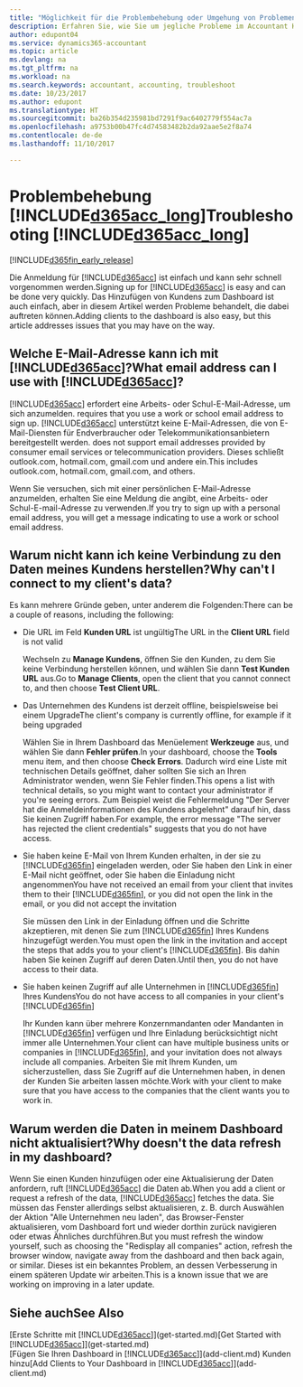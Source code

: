 ```yaml
---
title: "Möglichkeit für die Problembehebung oder Umgehung von Problemen | Microsoft Docs"
description: Erfahren Sie, wie Sie um jegliche Probleme im Accountant Hub for Dynamics 365 umgehen.
author: edupont04
ms.service: dynamics365-accountant
ms.topic: article
ms.devlang: na
ms.tgt_pltfrm: na
ms.workload: na
ms.search.keywords: accountant, accounting, troubleshoot
ms.date: 10/23/2017
ms.author: edupont
ms.translationtype: HT
ms.sourcegitcommit: ba26b354d235981bd7291f9ac6402779f554ac7a
ms.openlocfilehash: a9753b00b47fc4d74583482b2da92aae5e2f8a74
ms.contentlocale: de-de
ms.lasthandoff: 11/10/2017

---
```

# <a name="troubleshooting-included365acclongincludesd365acclongmdmd"></a><span data-ttu-id="b2812-103">Problembehebung [!INCLUDE[d365acc_long](includes/d365acc_long_md.md)]</span><span class="sxs-lookup"><span data-stu-id="b2812-103">Troubleshooting [!INCLUDE[d365acc_long](includes/d365acc_long_md.md)]</span></span>
[!INCLUDE[d365fin_early_release](includes/d365fin_early_release.md.md)]

<span data-ttu-id="b2812-104">Die Anmeldung für [!INCLUDE[d365acc](includes/d365acc_md.md)] ist einfach und kann sehr schnell vorgenommen werden.</span><span class="sxs-lookup"><span data-stu-id="b2812-104">Signing up for [!INCLUDE[d365acc](includes/d365acc_md.md)] is easy and can be done very quickly.</span></span> <span data-ttu-id="b2812-105">Das Hinzufügen von Kundens zum Dashboard ist auch einfach, aber in diesem Artikel werden Probleme behandelt, die dabei auftreten können.</span><span class="sxs-lookup"><span data-stu-id="b2812-105">Adding clients to the dashboard is also easy, but this article addresses issues that you may have on the way.</span></span>

## <a name="what-email-address-can-i-use-with-included365accincludesd365accmdmd"></a><span data-ttu-id="b2812-106">Welche E-Mail-Adresse kann ich mit [!INCLUDE[d365acc](includes/d365acc_md.md)]?</span><span class="sxs-lookup"><span data-stu-id="b2812-106">What email address can I use with [!INCLUDE[d365acc](includes/d365acc_md.md)]?</span></span>
[!INCLUDE[d365acc](includes/d365acc_md.md)]<span data-ttu-id="b2812-107"> erfordert eine Arbeits- oder Schul-E-Mail-Adresse, um sich anzumelden.</span><span class="sxs-lookup"><span data-stu-id="b2812-107"> requires that you use a work or school email address to sign up.</span></span> [!INCLUDE[d365acc](includes/d365acc_md.md)]<span data-ttu-id="b2812-108"> unterstützt keine E-Mail-Adressen, die von E-Mail-Diensten für Endverbraucher oder Telekommunikationsanbietern bereitgestellt werden.</span><span class="sxs-lookup"><span data-stu-id="b2812-108"> does not support email addresses provided by consumer email services or telecommunication providers.</span></span> <span data-ttu-id="b2812-109">Dieses schließt outlook.com, hotmail.com, gmail.com und andere ein.</span><span class="sxs-lookup"><span data-stu-id="b2812-109">This includes outlook.com, hotmail.com, gmail.com, and others.</span></span>  

<span data-ttu-id="b2812-110">Wenn Sie versuchen, sich mit einer persönlichen E-Mail-Adresse anzumelden, erhalten Sie eine Meldung die angibt, eine Arbeits- oder Schul-E-mail-Adresse zu verwenden.</span><span class="sxs-lookup"><span data-stu-id="b2812-110">If you try to sign up with a personal email address, you will get a message indicating to use a work or school email address.</span></span>  

## <a name="why-cant-i-connect-to-my-clients-data"></a><span data-ttu-id="b2812-111">Warum nicht kann ich keine Verbindung zu den Daten meines Kundens herstellen?</span><span class="sxs-lookup"><span data-stu-id="b2812-111">Why can't I connect to my client's data?</span></span>
<span data-ttu-id="b2812-112">Es kann mehrere Gründe geben, unter anderem die Folgenden:</span><span class="sxs-lookup"><span data-stu-id="b2812-112">There can be a couple of reasons, including the following:</span></span>

- <span data-ttu-id="b2812-113">Die URL im Feld **Kunden URL** ist ungültig</span><span class="sxs-lookup"><span data-stu-id="b2812-113">The URL in the **Client URL** field is not valid</span></span>  

  <span data-ttu-id="b2812-114">Wechseln zu **Manage Kundens**, öffnen Sie den Kunden, zu dem Sie keine Verbindung herstellen können, und wählen Sie dann **Test Kunden URL** aus.</span><span class="sxs-lookup"><span data-stu-id="b2812-114">Go to **Manage Clients**, open the client that you cannot connect to, and then choose **Test Client URL**.</span></span>  
- <span data-ttu-id="b2812-115">Das Unternehmen des Kundens ist derzeit offline, beispielsweise bei einem Upgrade</span><span class="sxs-lookup"><span data-stu-id="b2812-115">The client's company is currently offline, for example if it being upgraded</span></span>

  <span data-ttu-id="b2812-116">Wählen Sie in Ihrem Dashboard das Menüelement **Werkzeuge** aus, und wählen Sie dann **Fehler prüfen**.</span><span class="sxs-lookup"><span data-stu-id="b2812-116">In your dashboard, choose the **Tools** menu item, and then choose **Check Errors**.</span></span> <span data-ttu-id="b2812-117">Dadurch wird eine Liste mit technischen Details geöffnet, daher sollten Sie sich an Ihren Administrator wenden, wenn Sie Fehler finden.</span><span class="sxs-lookup"><span data-stu-id="b2812-117">This opens a list with technical details, so you might want to contact your administrator if you're seeing errors.</span></span> <span data-ttu-id="b2812-118">Zum Beispiel weist die Fehlermeldung "Der Server hat die Anmeldeinformationen des Kundens abgelehnt" darauf hin, dass Sie keinen Zugriff haben.</span><span class="sxs-lookup"><span data-stu-id="b2812-118">For example, the error message "The server has rejected the client credentials" suggests that you do not have access.</span></span>  
- <span data-ttu-id="b2812-119">Sie haben keine E-Mail von Ihrem Kunden erhalten, in der sie zu [!INCLUDE[d365fin](includes/d365fin_md.md)] eingeladen werden, oder Sie haben den Link in einer E-Mail nicht geöffnet, oder Sie haben die Einladung nicht angenommen</span><span class="sxs-lookup"><span data-stu-id="b2812-119">You have not received an email from your client that invites them to their [!INCLUDE[d365fin](includes/d365fin_md.md)], or you did not open the link in the email, or you did not accept the invitation</span></span>

  <span data-ttu-id="b2812-120">Sie müssen den Link in der Einladung öffnen und die Schritte akzeptieren, mit denen Sie zum [!INCLUDE[d365fin](includes/d365fin_md.md)] Ihres Kundens hinzugefügt werden.</span><span class="sxs-lookup"><span data-stu-id="b2812-120">You must open the link in the invitation and accept the steps that adds you to your client's [!INCLUDE[d365fin](includes/d365fin_md.md)].</span></span> <span data-ttu-id="b2812-121">Bis dahin haben Sie keinen Zugriff auf deren Daten.</span><span class="sxs-lookup"><span data-stu-id="b2812-121">Until then, you do not have access to their data.</span></span>  
- <span data-ttu-id="b2812-122">Sie haben keinen Zugriff auf alle Unternehmen in [!INCLUDE[d365fin](includes/d365fin_md.md)] Ihres Kundens</span><span class="sxs-lookup"><span data-stu-id="b2812-122">You do not have access to all companies in your client's [!INCLUDE[d365fin](includes/d365fin_md.md)]</span></span>

  <span data-ttu-id="b2812-123">Ihr Kunden kann über mehrere Konzernmandanten oder Mandanten in [!INCLUDE[d365fin](includes/d365fin_md.md)] verfügen und Ihre Einladung berücksichtigt nicht immer alle Unternehmen.</span><span class="sxs-lookup"><span data-stu-id="b2812-123">Your client can have multiple business units or companies in [!INCLUDE[d365fin](includes/d365fin_md.md)], and your invitation does not always include all companies.</span></span> <span data-ttu-id="b2812-124">Arbeiten Sie mit Ihrem Kunden, um sicherzustellen, dass Sie Zugriff auf die Unternehmen haben, in denen der Kunden Sie arbeiten lassen möchte.</span><span class="sxs-lookup"><span data-stu-id="b2812-124">Work with your client to make sure that you have access to the companies that the client wants you to work in.</span></span>  

## <a name="why-doesnt-the-data-refresh-in-my-dashboard"></a><span data-ttu-id="b2812-125">Warum werden die Daten in meinem Dashboard nicht aktualisiert?</span><span class="sxs-lookup"><span data-stu-id="b2812-125">Why doesn't the data refresh in my dashboard?</span></span>
<span data-ttu-id="b2812-126">Wenn Sie einen Kunden hinzufügen oder eine Aktualisierung der Daten anfordern, ruft [!INCLUDE[d365acc](includes/d365acc_md.md)] die Daten ab.</span><span class="sxs-lookup"><span data-stu-id="b2812-126">When you add a client or request a refresh of the data, [!INCLUDE[d365acc](includes/d365acc_md.md)] fetches the data.</span></span> <span data-ttu-id="b2812-127">Sie müssen das Fenster allerdings selbst aktualisieren, z. B. durch Auswählen der Aktion "Alle Unternehmen neu laden", das Browser-Fenster aktualisieren, vom Dashboard fort und wieder dorthin zurück navigieren oder etwas Ähnliches durchführen.</span><span class="sxs-lookup"><span data-stu-id="b2812-127">But you must refresh the window yourself, such as choosing the "Redisplay all companies" action, refresh the browser window, navigate away from the dashboard and then back again, or similar.</span></span> <span data-ttu-id="b2812-128">Dieses ist ein bekanntes Problem, an dessen Verbesserung in einem späteren Update wir arbeiten.</span><span class="sxs-lookup"><span data-stu-id="b2812-128">This is a known issue that we are working on improving in a later update.</span></span>  

## <a name="see-also"></a><span data-ttu-id="b2812-129">Siehe auch</span><span class="sxs-lookup"><span data-stu-id="b2812-129">See Also</span></span>
<span data-ttu-id="b2812-130">[Erste Schritte mit [!INCLUDE[d365acc](includes/d365acc_md.md)]](get-started.md)</span><span class="sxs-lookup"><span data-stu-id="b2812-130">[Get Started with [!INCLUDE[d365acc](includes/d365acc_md.md)]](get-started.md)</span></span>  
<span data-ttu-id="b2812-131">[Fügen Sie Ihren Dashboard in [!INCLUDE[d365acc](includes/d365acc_md.md)]](add-client.md) Kunden hinzu</span><span class="sxs-lookup"><span data-stu-id="b2812-131">[Add Clients to Your Dashboard in [!INCLUDE[d365acc](includes/d365acc_md.md)]](add-client.md)</span></span>  

